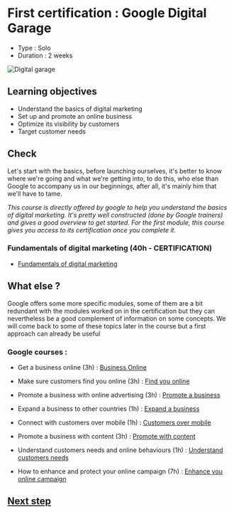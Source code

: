 # First certification : Google Digital Garage

* Type : Solo
* Duration : 2 weeks

![Digital garage](https://lh3.googleusercontent.com/kvtXWUZ756KishzmjWDgAf0AW77QeBSuLbUXDQidstlS2h63BSRrlgm4bU97NPjdF5skHZFKQufqTqGt1UbTO8VV0OB7SqXAz7qCng=-rw)

## Learning objectives

* Understand the basics of digital marketing
* Set up and promote an online business
* Optimize its visibility by customers
* Target customer needs

## Check

Let's start with the basics, before launching ourselves, it's better to know where we're going and what we're getting into, to do this, who else than Google to accompany us in our beginnings, after all, it's mainly him that we'll have to tame.

*This course is directly offered by google to help you understand the basics of digital marketing. It's pretty well constructed (done by Google trainers) and gives a good overview to get started. For the first module, this course gives you access to its certification once you complete it.*

### Fundamentals of digital marketing (40h - CERTIFICATION)

* [Fundamentals of digital marketing](https://learndigital.withgoogle.com/digitalgarage/course/digital-marketing)

## What else ?

Google offers some more specific modules, some of them are a bit redundant with the modules worked on in the certification but they can nevertheless be a good complement of information on some concepts. We will come back to some of these topics later in the course but a first approach can already be useful

### Google courses :

* Get a business online (3h) : [Business Online](https://learndigital.withgoogle.com/digitalgarage/course/business-online)

* Make sure customers find you online (3h) : [Find you online](https://learndigital.withgoogle.com/digitalgarage/course/become-searchable-online)

* Promote a business with online advertising (3h) : [Promote a business](https://learndigital.withgoogle.com/digitalgarage/course/promote-business-online)

* Expand a business to other countries (1h) : [Expand a business](https://learndigital.withgoogle.com/digitalgarage/course/expand-internationally)

* Connect with customers over mobile (1h) : [Customers over mobile](https://learndigital.withgoogle.com/digitalgarage/course/connect-with-mobile)

* Promote a business with content (3h) : [Promote with content](https://learndigital.withgoogle.com/digitalgarage/course/promote-with-content)

* Understand customers needs and online behaviours (1h) : [Understand customers needs](https://learndigital.withgoogle.com/digitalgarage/course/customers-needs-behaviours)

* How to enhance and protect your online campaign (7h) : [Enhance you online campaign](https://learndigital.withgoogle.com/digitalgarage/course/enhance-protect-online-campaigns)


## [Next step](./02-Seo.md)